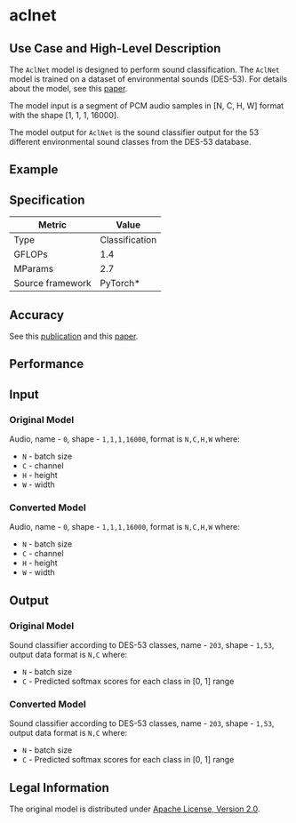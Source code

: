 # aclnet

## Use Case and High-Level Description

The `AclNet` model is designed to perform sound classification.
The `AclNet` model is trained on a dataset of environmental sounds (DES-53).
For details about the model, see this [paper](https://arxiv.org/pdf/1811.06669.pdf).

The model input is a segment of PCM audio samples in [N, C, H, W] format with the shape [1, 1, 1, 16000].

The model output for `AclNet` is the sound classifier output for the 53 different environmental sound classes from the DES-53 database.

## Example

## Specification

| Metric            | Value         |
|-------------------|---------------|
| Type              | Classification|
| GFLOPs            | 1.4           |
| MParams           | 2.7           |
| Source framework  | PyTorch\*     |

## Accuracy

See this [publication](http://dcase.community/documents/workshop2019/proceedings/DCASE2019Workshop_Huang_52.pdf) and this [paper](https://arxiv.org/pdf/1811.06669.pdf).

## Performance

## Input

### Original Model

Audio, name - `0`, shape - `1,1,1,16000`, format is `N,C,H,W` where:

- `N` - batch size
- `C` - channel
- `H` - height
- `W` - width

### Converted Model

Audio, name - `0`, shape - `1,1,1,16000`, format is `N,C,H,W` where:

- `N` - batch size
- `C` - channel
- `H` - height
- `W` - width

## Output

### Original Model

Sound classifier according to DES-53 classes, name - `203`, shape - `1,53`, output data format is `N,C` where:

- `N` - batch size
- `C` - Predicted softmax scores for each class in [0, 1] range

### Converted Model

Sound classifier according to DES-53 classes, name - `203`, shape - `1,53`, output data format is `N,C` where:

- `N` - batch size
- `C` - Predicted softmax scores for each class in [0, 1] range

## Legal Information

The original model is distributed under [Apache License, Version 2.0](https://www.apache.org/licenses/LICENSE-2.0.html).
